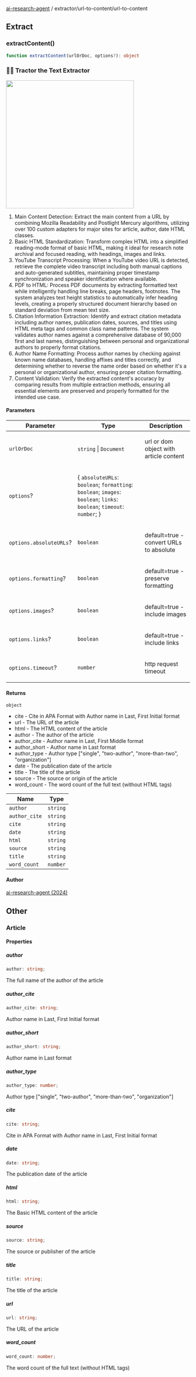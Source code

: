 [ai-research-agent](../../index.md) / extractor/url-to-content/url-to-content

## Extract

### extractContent()

```ts
function extractContent(urlOrDoc, options?): object
```

### 🚜📜 Tractor the Text Extractor 
<img width="350px"  src="https://i.imgur.com/cRewT07.png" />

1. Main Content Detection: Extract the main content from a URL by combining 
Mozilla Readability and Postlight Mercury algorithms, utilizing over 100 
custom adapters for major sites for article, author, date HTML classes.
2. Basic HTML Standardization: Transform complex HTML into a simplified 
reading-mode format of basic HTML, making it ideal for research note archival
 and focused reading, with headings, images and links.
3. YouTube Transcript Processing: When a YouTube video URL is detected, 
retrieve the complete video transcript including both manual captions and 
auto-generated subtitles, maintaining proper timestamp synchronization and 
speaker identification where available.
4. PDF to HTML: Process PDF documents by extracting
 formatted text while intelligently handling line breaks, page headers, 
 footnotes. The system analyzes text height statistics to automatically
 infer heading levels, creating a properly structured document hierarchy
 based on standard deviation from mean text size.
5. Citation Information Extraction: Identify and extract citation metadata
 including author names, publication dates, sources, and titles using HTML
 meta tags and common class name patterns. The system validates author names
 against a comprehensive database of 90,000 first and last names, 
distinguishing between personal and organizational authors to properly 
format citations.
6. Author Name Formatting: Process author names by checking against 
known name databases, handling affixes and titles correctly, and determining
 whether to reverse the name order based on whether it's a personal or 
organizational author, ensuring proper citation formatting.
7. Content Validation: Verify the extracted content's accuracy by comparing
 results from multiple extraction methods, ensuring all essential elements 
are preserved and properly formatted for the intended use case.

#### Parameters

<table>
<thead>
<tr>
<th>Parameter</th>
<th>Type</th>
<th>Description</th>
</tr>
</thead>
<tbody>
<tr>
<td>

`urlOrDoc`

</td>
<td>

`string` \| `Document`

</td>
<td>

url or dom object with article content

</td>
</tr>
<tr>
<td>

`options`?

</td>
<td>

\{ `absoluteURLs`: `boolean`; `formatting`: `boolean`; `images`: `boolean`; `links`: `boolean`; `timeout`: `number`; \}

</td>
<td>

</td>
</tr>
<tr>
<td>

`options.absoluteURLs`?

</td>
<td>

`boolean`

</td>
<td>

default=true - convert URLs to absolute

</td>
</tr>
<tr>
<td>

`options.formatting`?

</td>
<td>

`boolean`

</td>
<td>

default=true - preserve formatting

</td>
</tr>
<tr>
<td>

`options.images`?

</td>
<td>

`boolean`

</td>
<td>

default=true - include images

</td>
</tr>
<tr>
<td>

`options.links`?

</td>
<td>

`boolean`

</td>
<td>

default=true - include links

</td>
</tr>
<tr>
<td>

`options.timeout`?

</td>
<td>

`number`

</td>
<td>

http request timeout

</td>
</tr>
</tbody>
</table>

#### Returns

`object`

* cite - Cite in APA Format with Author name in Last, First Initial format
 * url - The URL of the article
 *  html - The HTML content of the article
 *  author - The author of the article
 *  author_cite - Author name in Last, First Middle format
 *  author_short - Author name in Last format
 *  author_type - Author type ["single", "two-author", "more-than-two", "organization"]
 *  date - The publication date of the article
 *  title - The title of the article
 *  source - The source or origin of the article
 *  word_count - The word count of the full text (without HTML tags)

| Name | Type |
| ------ | ------ |
| `author` | `string` |
| `author_cite` | `string` |
| `cite` | `string` |
| `date` | `string` |
| `html` | `string` |
| `source` | `string` |
| `title` | `string` |
| `word_count` | `number` |

#### Author

[ai-research-agent (2024)](https://airesearch.js.org)

## Other

### Article

#### Properties

##### author

```ts
author: string;
```

The full name of the author of the article

##### author\_cite

```ts
author_cite: string;
```

Author name in Last, First Initial format

##### author\_short

```ts
author_short: string;
```

Author name in Last format

##### author\_type

```ts
author_type: number;
```

Author type ["single", "two-author", "more-than-two", "organization"]

##### cite

```ts
cite: string;
```

Cite in APA Format with Author name in Last, First Initial format

##### date

```ts
date: string;
```

The publication date of the article

##### html

```ts
html: string;
```

The Basic HTML content of the article

##### source

```ts
source: string;
```

The source or publisher of the article

##### title

```ts
title: string;
```

The title of the article

##### url

```ts
url: string;
```

The URL of the article

##### word\_count

```ts
word_count: number;
```

The word count of the full text (without HTML tags)
